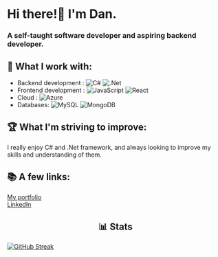 # Hi there!:wave: I'm Dan.
### A self-taught software developer and aspiring backend developer.

## :construction: What I work with:

- Backend development : ![C#](https://img.shields.io/badge/c%23-%23239120.svg?style=for-the-badge&logo=c-sharp&logoColor=white)  ![.Net](https://img.shields.io/badge/.NET-5C2D91?style=for-the-badge&logo=.net&logoColor=white)
- Frontend development : ![JavaScript](https://img.shields.io/badge/javascript-%23323330.svg?style=for-the-badge&logo=javascript&logoColor=%23F7DF1E)  ![React](https://img.shields.io/badge/react-%2320232a.svg?style=for-the-badge&logo=react&logoColor=%2361DAFB)
- Cloud : ![Azure](https://img.shields.io/badge/azure-%230072C6.svg?style=for-the-badge&logo=microsoftazure&logoColor=white)
- Databases: ![MySQL](https://img.shields.io/badge/mysql-%2300f.svg?style=for-the-badge&logo=mysql&logoColor=white)  ![MongoDB](https://img.shields.io/badge/MongoDB-%234ea94b.svg?style=for-the-badge&logo=mongodb&logoColor=white)

## :trophy: What I'm striving to improve:

I really enjoy C# and .Net framework, and always looking to improve my skills and understanding of them.

## :books: A few links:

[My portfolio](https://danielkuc.com/)
<br>
[LinkedIn](https://www.linkedin.com/in/daniel-kuc-3b9486230/)

## <div align="center" >:bar_chart: Stats</div>
[![GitHub Streak](https://github-readme-streak-stats.herokuapp.com/?user=DenverCoder1&theme=dark)](https://git.io/streak-stats)

<!---
danielkuc/danielkuc is a ✨ special ✨ repository because its `README.md` (this file) appears on your GitHub profile.
You can click the Preview link to take a look at your changes.
--->
